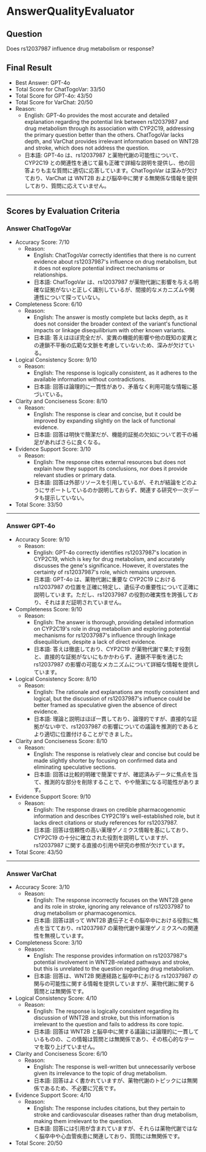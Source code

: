 # AnswerQualityEvaluator

## Question

Does rs12037987 influence drug metabolism or response?

## Final Result

- Best Answer: GPT-4o
- Total Score for ChatTogoVar: 33/50
- Total Score for GPT-4o: 43/50
- Total Score for VarChat: 20/50
- Reason:
  - English: GPT-4o provides the most accurate and detailed explanation regarding the potential link between rs12037987 and drug metabolism through its association with CYP2C19, addressing the primary question better than the others. ChatTogoVar lacks depth, and VarChat provides irrelevant information based on WNT2B and stroke, which does not address the question.
  - 日本語: GPT-4o は、rs12037987 と薬物代謝の可能性について、CYP2C19 との関連性を通じて最も正確で詳細な説明を提供し、他の回答よりも主な質問に適切に応答しています。ChatTogoVar は深みが欠けており、VarChat は WNT2B および脳卒中に関する無関係な情報を提供しており、質問に応えていません。

---

## Scores by Evaluation Criteria

### Answer ChatTogoVar
- Accuracy Score: 7/10
  - Reason: 
    - English: ChatTogoVar correctly identifies that there is no current evidence about rs12037987's influence on drug metabolism, but it does not explore potential indirect mechanisms or relationships.
    - 日本語: ChatTogoVar は、rs12037987 が薬物代謝に影響を与える明確な証拠がないと正しく識別しているが、間接的なメカニズムや関連性について探っていない。
- Completeness Score: 6/10
  - Reason: 
    - English: The answer is mostly complete but lacks depth, as it does not consider the broader context of the variant's functional impacts or linkage disequilibrium with other known variants.
    - 日本語: 答えはほぼ完全だが、変異の機能的影響や他の既知の変異との連鎖不平衡の広範な文脈を考慮していないため、深みが欠けている。
- Logical Consistency Score: 9/10
  - Reason: 
    - English: The response is logically consistent, as it adheres to the available information without contradictions.
    - 日本語: 回答は論理的に一貫性があり、矛盾なく利用可能な情報に基づいている。
- Clarity and Conciseness Score: 8/10
  - Reason: 
    - English: The response is clear and concise, but it could be improved by expanding slightly on the lack of functional evidence.
    - 日本語: 回答は明快で簡潔だが、機能的証拠の欠如について若干の補足があればさらに良くなる。
- Evidence Support Score: 3/10
  - Reason: 
    - English: The response cites external resources but does not explain how they support its conclusions, nor does it provide relevant studies or primary data.
    - 日本語: 回答は外部リソースを引用しているが、それが結論をどのようにサポートしているのか説明しておらず、関連する研究や一次データも提示していない。
- Total Score: 33/50

---

### Answer GPT-4o
- Accuracy Score: 9/10
  - Reason: 
    - English: GPT-4o correctly identifies rs12037987's location in CYP2C19, which is key for drug metabolism, and accurately discusses the gene's significance. However, it overstates the certainty of rs12037987's role, which remains unproven.
    - 日本語: GPT-4o は、薬物代謝に重要な CYP2C19 における rs12037987 の位置を正確に特定し、遺伝子の重要性について正確に説明しています。ただし、rs12037987 の役割の確実性を誇張しており、それはまだ証明されていません。
- Completeness Score: 9/10
  - Reason: 
    - English: The answer is thorough, providing detailed information on CYP2C19's role in drug metabolism and exploring potential mechanisms for rs12037987's influence through linkage disequilibrium, despite a lack of direct evidence.
    - 日本語: 答えは徹底しており、CYP2C19 が薬物代謝で果たす役割と、直接的な証拠がないにもかかわらず、連鎖不平衡を通じた rs12037987 の影響の可能なメカニズムについて詳細な情報を提供しています。
- Logical Consistency Score: 8/10
  - Reason: 
    - English: The rationale and explanations are mostly consistent and logical, but the discussion of rs12037987's influence could be better framed as speculative given the absence of direct evidence.
    - 日本語: 理論と説明はほぼ一貫しており、論理的ですが、直接的な証拠がない中で、rs12037987 の影響についての議論を推測的であるとより適切に位置付けることができました。
- Clarity and Conciseness Score: 8/10
  - Reason: 
    - English: The response is relatively clear and concise but could be made slightly shorter by focusing on confirmed data and eliminating speculative sections.
    - 日本語: 回答は比較的明確で簡潔ですが、確認済みデータに焦点を当て、推測的な部分を削除することで、やや簡潔になる可能性があります。
- Evidence Support Score: 9/10
  - Reason: 
    - English: The response draws on credible pharmacogenomic information and describes CYP2C19's well-established role, but it lacks direct citations or study references for rs12037987.
    - 日本語: 回答は信頼性の高い薬理ゲノミクス情報を基にしており、CYP2C19 の十分に確立された役割を説明していますが、rs12037987 に関する直接の引用や研究の参照が欠けています。
- Total Score: 43/50

---

### Answer VarChat
- Accuracy Score: 3/10
  - Reason: 
    - English: The response incorrectly focuses on the WNT2B gene and its role in stroke, ignoring any relevance of rs12037987 to drug metabolism or pharmacogenomics.
    - 日本語: 回答は誤って WNT2B 遺伝子とその脳卒中における役割に焦点を当てており、rs12037987 の薬物代謝や薬理ゲノミクスへの関連性を無視しています。
- Completeness Score: 3/10
  - Reason: 
    - English: The response provides information on rs12037987's potential involvement in WNT2B-related pathways and stroke, but this is unrelated to the question regarding drug metabolism.
    - 日本語: 回答は、WNT2B 関連経路と脳卒中における rs12037987 の関与の可能性に関する情報を提供していますが、薬物代謝に関する質問とは無関係です。
- Logical Consistency Score: 4/10
  - Reason: 
    - English: The response is logically consistent regarding its discussion of WNT2B and stroke, but this information is irrelevant to the question and fails to address its core topic.
    - 日本語: 回答は WNT2B と脳卒中に関する議論には論理的に一貫しているものの、この情報は質問とは無関係であり、その核心的なテーマを取り上げていません。
- Clarity and Conciseness Score: 6/10
  - Reason: 
    - English: The response is well-written but unnecessarily verbose given its irrelevance to the topic of drug metabolism.
    - 日本語: 回答はよく書かれていますが、薬物代謝のトピックには無関係であるため、不必要に冗長です。
- Evidence Support Score: 4/10
  - Reason: 
    - English: The response includes citations, but they pertain to stroke and cardiovascular diseases rather than drug metabolism, making them irrelevant to the question.
    - 日本語: 回答には引用が含まれていますが、それらは薬物代謝ではなく脳卒中や心血管疾患に関連しており、質問には無関係です。
- Total Score: 20/50